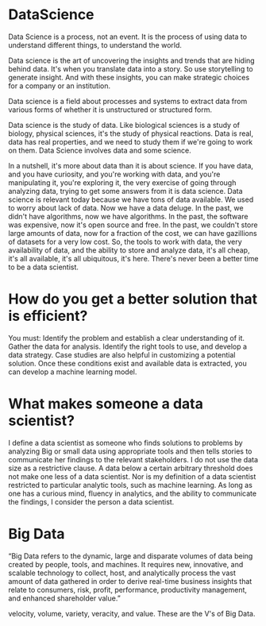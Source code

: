 # DataScience
Data Science is a process, not an event. It is the process of using data to understand different things, to understand the world.

Data science is the art of uncovering the insights and trends that are hiding behind data. It's when you translate data into a story. So use storytelling to generate insight. And with these insights, you can make strategic choices for a company or an institution.

Data science is a field about processes and systems to extract data from various forms of whether it is unstructured or structured form.

Data science is the study of data. Like biological sciences is a study of biology, physical sciences, it's the study of physical reactions. Data is real, data has real properties, and we need to study them if we're going to work on them. Data Science involves data and some science.

In a nutshell, it's more about data than it is about science. If you have data, and you have curiosity, and you're working with data, and you're manipulating it, you're exploring it, the very exercise of going through analyzing data, trying to get some answers from it is data science. Data science is relevant today because we have tons of data available. We used to worry about lack of data. Now we have a data deluge. In the past, we didn't have algorithms, now we have algorithms. In the past, the software was expensive, now it's open source and free. In the past, we couldn't store large amounts of data, now for a fraction of the cost, we can have gazillions of datasets for a very low cost. So, the tools to work with data, the very availability of data, and the ability to store and analyze data, it's all cheap, it's all available, it's all ubiquitous, it's here. There's never been a better time to be a data scientist.

# How do you get a better solution that is efficient?
You must: Identify the problem and establish a clear understanding of it.
Gather the data for analysis.
Identify the right tools to use, and develop a data strategy.
Case studies are also helpful in customizing a potential solution.
Once these conditions exist and available data is extracted, you can develop a machine learning model. 

# What makes someone a data scientist?
I define a data scientist as someone who finds solutions to problems by analyzing Big or small data using appropriate tools and then tells stories to communicate her findings to the relevant stakeholders. I do not use the data size as a restrictive clause. A data below a certain arbitrary threshold does not make one less of a data scientist. Nor is my definition of a data scientist restricted to particular analytic tools, such as machine learning. As long as one has a curious mind, fluency in analytics, and the ability to communicate the findings, I consider the person a data scientist.

# Big Data
 “Big Data refers to the dynamic, large and
disparate volumes of data being created by people, tools, and machines.
It requires new, innovative, and scalable technology to collect, host, and analytically
process the vast amount of data gathered in order to derive real-time business insights
that relate to consumers, risk, profit, performance, productivity management, and enhanced shareholder
value.” 

velocity, volume, variety, veracity, and value.
These are the V's of Big Data.
